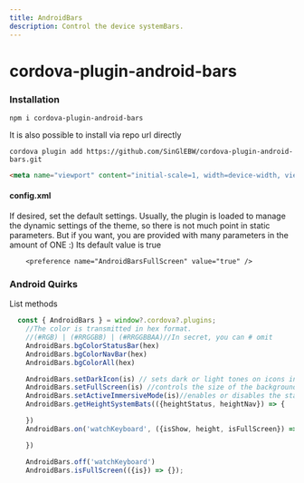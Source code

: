 ```yaml
---
title: AndroidBars
description: Control the device systemBars.
---
```



# cordova-plugin-android-bars



### Installation


    npm i cordova-plugin-android-bars

It is also possible to install via repo url directly

    cordova plugin add https://github.com/SinGlEBW/cordova-plugin-android-bars.git



```html
<meta name="viewport" content="initial-scale=1, width=device-width, viewport-fit=cover">
```

#### config.xml

   If desired, set the default settings. Usually, the plugin is loaded to manage the dynamic settings of the theme, so there is not much point in static parameters. But if you want, you are provided   with many parameters in the amount of ONE :)  Its default value is true

        <preference name="AndroidBarsFullScreen" value="true" />
      

### Android Quirks
List methods
```js
  const { AndroidBars } = window?.cordova?.plugins;
    //The color is transmitted in hex format.
    //(#RGB) | (#RRGGBB) | (#RRGGBBAA)//In secret, you can # omit
    AndroidBars.bgColorStatusBar(hex)
    AndroidBars.bgColorNavBar(hex)
    AndroidBars.bgColorAll(hex)

    AndroidBars.setDarkIcon(is) // sets dark or light tones on icons in bars
    AndroidBars.setFullScreen(is) //controls the size of the background. by default, it is not fullScreen (ps. if other plugins do not disrupt the operation)
    AndroidBars.setActiveImmersiveMode(is)//enables or disables the status and navigation panels. When enabled, the default state will be returned, which can be initially set via setFullScreen.
    AndroidBars.getHeightSystemBats(({heightStatus, heightNav}) => {

    })
    AndroidBars.on('watchKeyboard', ({isShow, height, isFullScreen}) => {

    })

    AndroidBars.off('watchKeyboard')
    AndroidBars.isFullScreen(({is}) => {});

```

